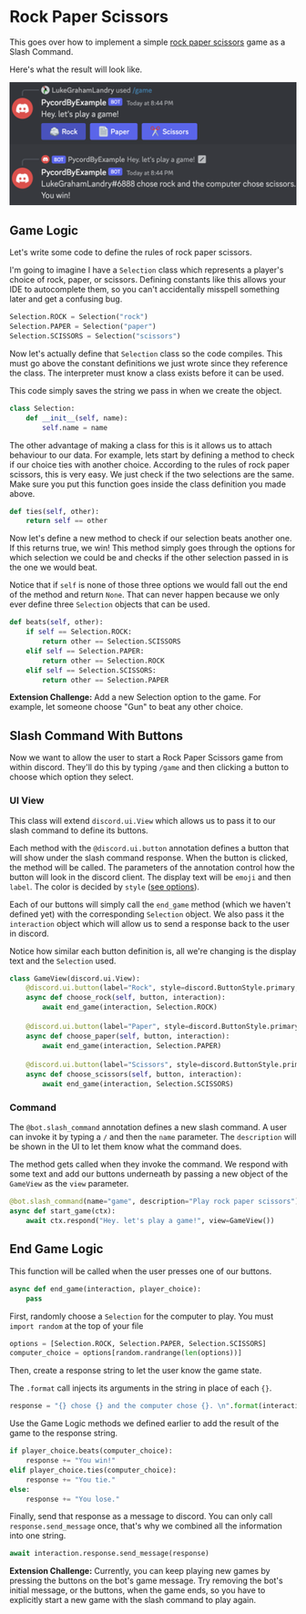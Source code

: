 # Rock Paper Scissors

This goes over how to implement a simple [rock paper scissors](https://en.wikipedia.org/wiki/Rock_paper_scissors) game as a Slash Command. 

Here's what the result will look like. 

![](assets/result.png)

## Game Logic

Let's write some code to define the rules of rock paper scissors. 

I'm going to imagine I have a `Selection` class which represents a player's choice of rock, paper, or scissors. 
Defining constants like this allows your IDE to autocomplete them, so you can't accidentally misspell something later and get a confusing bug. 

```python
Selection.ROCK = Selection("rock")
Selection.PAPER = Selection("paper")
Selection.SCISSORS = Selection("scissors")
```

Now let's actually define that `Selection` class so the code compiles. 
This must go above the constant definitions we just wrote since they reference the class. 
The interpreter must know a class exists before it can be used. 

This code simply saves the string we pass in when we create the object. 

```python
class Selection:
    def __init__(self, name):
        self.name = name
```

The other advantage of making a class for this is it allows us to attach behaviour to our data. 
For example, lets start by defining a method to check if our choice ties with another choice. 
According to the rules of rock paper scissors, this is very easy. We just check if the two selections are the same. 
Make sure you put this function goes inside the class definition you made above. 

```python
def ties(self, other):
    return self == other
```

Now let's define a new method to check if our selection beats another one. If this returns true, we win! 
This method simply goes through the options for which selection we could be and checks if the other selection passed in is the one we would beat.  

Notice that if `self` is none of those three options we would fall out the end of the method and return `None`. 
That can never happen because we only ever define three `Selection` objects that can be used.  

```python
def beats(self, other):
    if self == Selection.ROCK:
        return other == Selection.SCISSORS
    elif self == Selection.PAPER:
        return other == Selection.ROCK
    elif self == Selection.SCISSORS:
        return other == Selection.PAPER
```

**Extension Challenge:** Add a new Selection option to the game. For example, let someone choose "Gun" to beat any other choice. 

## Slash Command With Buttons 

Now we want to allow the user to start a Rock Paper Scissors game from within discord. 
They'll do this by typing `/game` and then clicking a button to choose which option they select. 

### UI View

This class will extend `discord.ui.View` which allows us to pass it to our slash command to define its buttons. 

Each method with the `@discord.ui.button` annotation defines a button that will show under the slash command response. 
When the button is clicked, the method will be called. 
The parameters of the annotation control how the button will look in the discord client. 
The display text will be `emoji` and then `label`. The color is decided by `style` ([see options](https://guide.pycord.dev/interactions/ui-components/buttons#button-styles)). 

Each of our buttons will simply call the `end_game` method (which we haven't defined yet) with the corresponding `Selection` object. 
We also pass it the `interaction` object which will allow us to send a response back to the user in discord. 

Notice how similar each button definition is, all we're changing is the display text and the `Selection` used.

```python
class GameView(discord.ui.View):
    @discord.ui.button(label="Rock", style=discord.ButtonStyle.primary, emoji="🪨")
    async def choose_rock(self, button, interaction):
        await end_game(interaction, Selection.ROCK)

    @discord.ui.button(label="Paper", style=discord.ButtonStyle.primary, emoji="📄")
    async def choose_paper(self, button, interaction):
        await end_game(interaction, Selection.PAPER)

    @discord.ui.button(label="Scissors", style=discord.ButtonStyle.primary, emoji="✂️")
    async def choose_scissors(self, button, interaction):
        await end_game(interaction, Selection.SCISSORS)
```

### Command

The `@bot.slash_command` annotation defines a new slash command. A user can invoke it by typing a `/` and then the `name` parameter. 
The `description` will be shown in the UI to let them know what the command does. 

The method gets called when they invoke the command. 
We respond with some text and add our buttons underneath by passing a new object of the `GameView` as the `view` parameter. 

```python
@bot.slash_command(name="game", description="Play rock paper scissors")
async def start_game(ctx):
    await ctx.respond("Hey. let's play a game!", view=GameView())
```

## End Game Logic

This function will be called when the user presses one of our buttons. 

```python
async def end_game(interaction, player_choice):
    pass
```

First, randomly choose a `Selection` for the computer to play. You must `import random` at the top of your file

```python
options = [Selection.ROCK, Selection.PAPER, Selection.SCISSORS]
computer_choice = options[random.randrange(len(options))]
```

Then, create a response string to let the user know the game state. 

The `.format` call injects its arguments in the string in place of each `{}`. 

```python
response = "{} chose {} and the computer chose {}. \n".format(interaction.user, player_choice.name, computer_choice.name)
```

Use the Game Logic methods we defined earlier to add the result of the game to the response string. 

```python
if player_choice.beats(computer_choice):
    response += "You win!"
elif player_choice.ties(computer_choice):
    response += "You tie."
else:
    response += "You lose."
```

Finally, send that response as a message to discord. You can only call `response.send_message` once, that's why we combined all the information into one string.

```python
await interaction.response.send_message(response)
```

**Extension Challenge:** Currently, you can keep playing new games by pressing the buttons on the bot's game message. 
Try removing the bot's initial message, or the buttons, when the game ends, so you have to explicitly start a new game with 
the slash command to play again. 